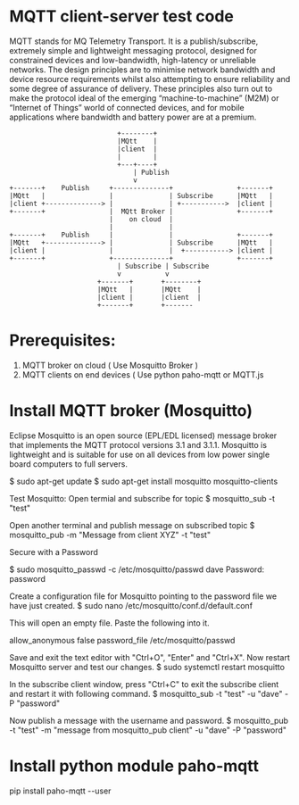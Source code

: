 # MQTT client-server test code

MQTT stands for MQ Telemetry Transport. It is a publish/subscribe, extremely simple and 
lightweight messaging protocol, designed for constrained devices and low-bandwidth, 
high-latency or unreliable networks. The design principles are to minimise network bandwidth 
and device resource requirements whilst also attempting to ensure reliability and 
some degree of assurance of delivery. These principles also turn out to make the protocol ideal 
of the emerging “machine-to-machine” (M2M) or “Internet of Things” world of connected devices, 
and for mobile applications where bandwidth and battery power are at a premium.

                               +--------+
                               |MQtt    |
                               |client  |
                               |        |
                               +---+----+
                                   | Publish
                                   v
    +-------+    Publish     +--------------+                +-------+
    |MQtt   |                |              | Subscribe      |MQtt   |
    |client +--------------> |              | +----------->  |client |
    +-------+                |  MQtt Broker |                +-------+
                             |    on cloud  |
                             |              |
    +-------+    Publish     |              |                +-------+
    |MQtt   +--------------> |              | Subscribe      |MQtt   |
    |client |                |              |  +-----------> |client |
    +-------+                +--------------+                +-------+
                               | Subscribe | Subscribe
                               v           v
                          +-------+       +--------+
                          |MQtt   |       |MQtt    |
                          |client |       |client  |
                          +-------+       +-------
# Prerequisites:
1. MQTT broker on cloud ( Use Mosquitto Broker )
2. MQTT clients on end devices ( Use python paho-mqtt or MQTT.js 

# Install MQTT broker (Mosquitto)
Eclipse Mosquitto is an open source (EPL/EDL licensed) message broker that implements 
the MQTT protocol versions 3.1 and 3.1.1. Mosquitto is lightweight and is suitable for 
use on all devices from low power single board computers to full servers.

$ sudo apt-get update
$ sudo apt-get install mosquitto mosquitto-clients

Test Mosquitto:
Open termial and subscribe for topic 
$ mosquitto_sub -t "test"

Open another terminal and publish message on subscribed topic 
$ mosquitto_pub -m "Message from client XYZ" -t "test"

Secure with a Password

$ sudo mosquitto_passwd -c /etc/mosquitto/passwd dave
Password: password

Create a configuration file for Mosquitto pointing to the password file we have just created.
$ sudo nano /etc/mosquitto/conf.d/default.conf

This will open an empty file. Paste the following into it.

allow_anonymous false
password_file /etc/mosquitto/passwd

Save and exit the text editor with "Ctrl+O", "Enter" and "Ctrl+X". Now restart Mosquitto server and test our changes.
$ sudo systemctl restart mosquitto

In the subscribe client window, press "Ctrl+C" to exit the subscribe client and restart it with following command.
$ mosquitto_sub -t "test" -u "dave" -P "password"

Now publish a message with the username and password.
$ mosquitto_pub -t "test" -m "message from mosquitto_pub client" -u "dave" -P "password"

# Install python module paho-mqtt 
pip install paho-mqtt --user
